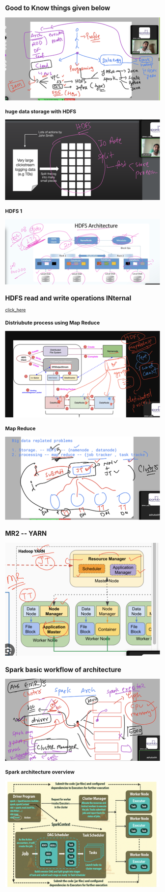 ## Good to Know things given below 

<img src="know.png">

### huge data storage with HDFS 

<img src="hdfs.png">

### HDFS 1 

<img src="hdfs1.png">

## HDFS read and write operations INternal 

[click_here](https://slashbigdata.blogspot.com/2016/04/internals-of-hdfs.html)

### Distriubute process using  Map Reduce  

<img src="mr1.png">

### Map Reduce 

<img src="mr2.png">

## MR2 -- YARN 

<img src="yarn.png">

## Spark basic workflow of architecture 

<img src="spark1.png">

### Spark architecture overview 

<img src="spark2.png">


